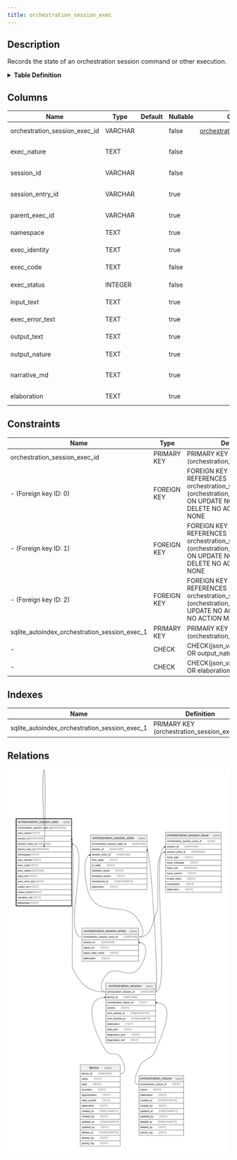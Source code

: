 ```yaml
---
title: orchestration_session_exec
---
```


## Description

Records the state of an orchestration session command or other execution.

<details>
<summary><strong>Table Definition</strong></summary>

```sql
CREATE TABLE "orchestration_session_exec" (
    "orchestration_session_exec_id" VARCHAR PRIMARY KEY NOT NULL,
    "exec_nature" TEXT NOT NULL,
    "session_id" VARCHAR NOT NULL,
    "session_entry_id" VARCHAR,
    "parent_exec_id" VARCHAR,
    "namespace" TEXT,
    "exec_identity" TEXT,
    "exec_code" TEXT NOT NULL,
    "exec_status" INTEGER NOT NULL,
    "input_text" TEXT,
    "exec_error_text" TEXT,
    "output_text" TEXT,
    "output_nature" TEXT CHECK(json_valid(output_nature) OR output_nature IS NULL),
    "narrative_md" TEXT,
    "elaboration" TEXT CHECK(json_valid(elaboration) OR elaboration IS NULL),
    FOREIGN KEY("session_id") REFERENCES "orchestration_session"("orchestration_session_id"),
    FOREIGN KEY("session_entry_id") REFERENCES "orchestration_session_entry"("orchestration_session_entry_id"),
    FOREIGN KEY("parent_exec_id") REFERENCES "orchestration_session_exec"("orchestration_session_exec_id")
)
```

</details>

## Columns

| Name                          | Type    | Default | Nullable | Children                                                                                              | Parents                                                                                                 | Comment                                                              |
| ----------------------------- | ------- | ------- | -------- | ----------------------------------------------------------------------------------------------------- | ------------------------------------------------------------------------------------------------------- | -------------------------------------------------------------------- |
| orchestration_session_exec_id | VARCHAR |         | false    | [orchestration_session_exec](/docs/standard-library/rssd-schema/orchestration_session_exec) |                                                                                                         | orchestration_session_exec primary key                               |
| exec_nature                   | TEXT    |         | false    |                                                                                                       |                                                                                                         | the nature of orchestration_session_exec row (e.g. shell, SQL, etc.) |
| session_id                    | VARCHAR |         | false    |                                                                                                       | [orchestration_session](/docs/standard-library/rssd-schema/orchestration_session)             | orchestration_session row this state describes                       |
| session_entry_id              | VARCHAR |         | true     |                                                                                                       | [orchestration_session_entry](/docs/standard-library/rssd-schema/orchestration_session_entry) | orchestration_session_entry row this state describes (optional)      |
| parent_exec_id                | VARCHAR |         | true     |                                                                                                       | [orchestration_session_exec](/docs/standard-library/rssd-schema/orchestration_session_exec)   | if this row is a child of a parent execution                         |
| namespace                     | TEXT    |         | true     |                                                                                                       |                                                                                                         | an arbitrary grouping strategy                                       |
| exec_identity                 | TEXT    |         | true     |                                                                                                       |                                                                                                         | an arbitrary identity of this execution                              |
| exec_code                     | TEXT    |         | false    |                                                                                                       |                                                                                                         | the shell command, SQL or other code executed                        |
| exec_status                   | INTEGER |         | false    |                                                                                                       |                                                                                                         | numerical description of result                                      |
| input_text                    | TEXT    |         | true     |                                                                                                       |                                                                                                         | if STDIN or other technique to send in content was used              |
| exec_error_text               | TEXT    |         | true     |                                                                                                       |                                                                                                         | text representation of error from exec                               |
| output_text                   | TEXT    |         | true     |                                                                                                       |                                                                                                         | STDOUT or other result in text format                                |
| output_nature                 | TEXT    |         | true     |                                                                                                       |                                                                                                         | hints about the nature of the output                                 |
| narrative_md                  | TEXT    |         | true     |                                                                                                       |                                                                                                         | a block of Markdown text with human-friendly narrative of execution  |
| elaboration                   | TEXT    |         | true     |                                                                                                       |                                                                                                         | any elaboration needed for the execution                             |

## Constraints

| Name                                          | Type        | Definition                                                                                                                                                |
| --------------------------------------------- | ----------- | --------------------------------------------------------------------------------------------------------------------------------------------------------- |
| orchestration_session_exec_id                 | PRIMARY KEY | PRIMARY KEY (orchestration_session_exec_id)                                                                                                               |
| - (Foreign key ID: 0)                         | FOREIGN KEY | FOREIGN KEY (parent_exec_id) REFERENCES orchestration_session_exec (orchestration_session_exec_id) ON UPDATE NO ACTION ON DELETE NO ACTION MATCH NONE     |
| - (Foreign key ID: 1)                         | FOREIGN KEY | FOREIGN KEY (session_entry_id) REFERENCES orchestration_session_entry (orchestration_session_entry_id) ON UPDATE NO ACTION ON DELETE NO ACTION MATCH NONE |
| - (Foreign key ID: 2)                         | FOREIGN KEY | FOREIGN KEY (session_id) REFERENCES orchestration_session (orchestration_session_id) ON UPDATE NO ACTION ON DELETE NO ACTION MATCH NONE                   |
| sqlite_autoindex_orchestration_session_exec_1 | PRIMARY KEY | PRIMARY KEY (orchestration_session_exec_id)                                                                                                               |
| -                                             | CHECK       | CHECK(json_valid(output_nature) OR output_nature IS NULL)                                                                                                 |
| -                                             | CHECK       | CHECK(json_valid(elaboration) OR elaboration IS NULL)                                                                                                     |

## Indexes

| Name                                          | Definition                                  |
| --------------------------------------------- | ------------------------------------------- |
| sqlite_autoindex_orchestration_session_exec_1 | PRIMARY KEY (orchestration_session_exec_id) |

## Relations

![er](../../../../../../assets/orchestration_session_exec.svg)
